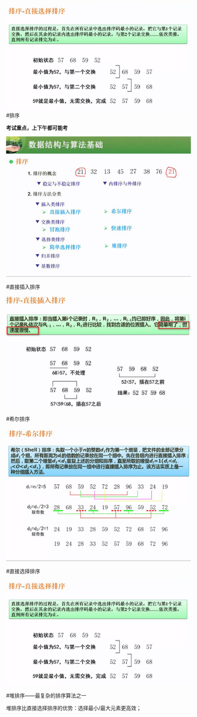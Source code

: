 ![](/imgs/1.7.10-4直接选择排序.png)#排序 

**考试重点，上下午都可能考**

![](/imgs/1.7.10-1排序.png)

#直接插入排序

![](/imgs/1.7.10-2直接插入排序.png)

#希尔排序

![](/imgs/1.7.10-3希尔排序.png)

#直接选择排序

![](/imgs/1.7.10-4直接选择排序.png)

#堆排序——最复杂的排序算法之一

堆排序比直接选择排序的优势：选择最小/最大元素更高效；

